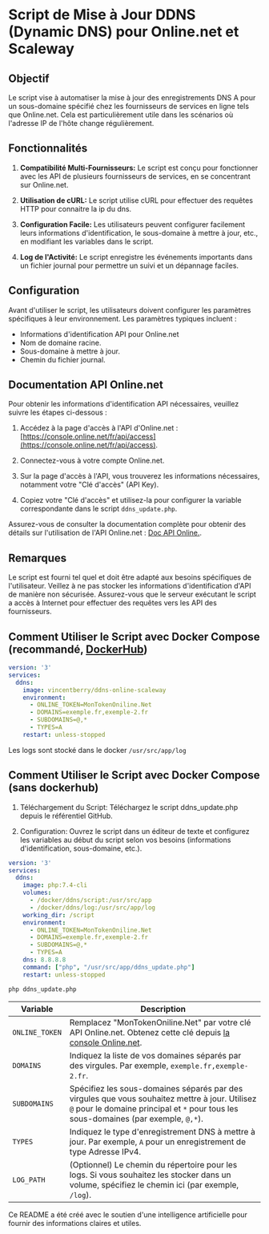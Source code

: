 # Script de Mise à Jour DDNS (Dynamic DNS) pour Online.net et Scaleway

## Objectif

Le script vise à automatiser la mise à jour des enregistrements DNS A pour un sous-domaine spécifié chez les fournisseurs de services en ligne tels que Online.net. Cela est particulièrement utile dans les scénarios où l'adresse IP de l'hôte change régulièrement.

## Fonctionnalités

1. **Compatibilité Multi-Fournisseurs:** Le script est conçu pour fonctionner avec les API de plusieurs fournisseurs de services, en se concentrant sur Online.net.

2. **Utilisation de cURL:** Le script utilise cURL pour effectuer des requêtes HTTP pour connaitre la ip du dns.

3. **Configuration Facile:** Les utilisateurs peuvent configurer facilement leurs informations d'identification, le sous-domaine à mettre à jour, etc., en modifiant les variables dans le script.

4. **Log de l'Activité:** Le script enregistre les événements importants dans un fichier journal pour permettre un suivi et un dépannage faciles.

## Configuration

Avant d'utiliser le script, les utilisateurs doivent configurer les paramètres spécifiques à leur environnement. Les paramètres typiques incluent :

- Informations d'identification API pour Online.net
- Nom de domaine racine.
- Sous-domaine à mettre à jour.
- Chemin du fichier journal.

## Documentation API Online.net

Pour obtenir les informations d'identification API nécessaires, veuillez suivre les étapes ci-dessous :

1. Accédez à la page d'accès à l'API d'Online.net : [https://console.online.net/fr/api/access](https://console.online.net/fr/api/access).

2. Connectez-vous à votre compte Online.net.

3. Sur la page d'accès à l'API, vous trouverez les informations nécessaires, notamment votre "Clé d'accès" (API Key).

4. Copiez votre "Clé d'accès" et utilisez-la pour configurer la variable correspondante dans le script `ddns_update.php`.

Assurez-vous de consulter la documentation complète pour obtenir des détails sur l'utilisation de l'API Online.net : [Doc API Online.](https://console.online.net/fr/api).

## Remarques
Le script est fourni tel quel et doit être adapté aux besoins spécifiques de l'utilisateur.
Veillez à ne pas stocker les informations d'identification d'API de manière non sécurisée.
Assurez-vous que le serveur exécutant le script a accès à Internet pour effectuer des requêtes vers les API des fournisseurs.

## Comment Utiliser le Script avec Docker Compose (recommandé, [DockerHub](https://hub.docker.com/repository/docker/vincentberry))

````Dockercompose.yml
version: '3'
services:
  ddns:
    image: vincentberry/ddns-online-scaleway
    environment:
      - ONLINE_TOKEN=MonTokenOniline.Net
      - DOMAINS=exemple.fr,exemple-2.fr
      - SUBDOMAINS=@,*
      - TYPES=A
    restart: unless-stopped
````
Les  logs sont stocké dans le docker `/usr/src/app/log`

## Comment Utiliser le Script avec Docker Compose (sans dockerhub)
1. Téléchargement du Script: Téléchargez le script ddns_update.php depuis le référentiel GitHub.

2. Configuration: Ouvrez le script dans un éditeur de texte et configurez les variables au début du script selon vos besoins (informations d'identification, sous-domaine, etc.).

````Dockercompose.yml
version: '3'
services:
  ddns:
    image: php:7.4-cli
    volumes:
      - /docker/ddns/script:/usr/src/app
      - /docker/ddns/log:/usr/src/app/log
    working_dir: /script
    environment:
      - ONLINE_TOKEN=MonTokenOniline.Net
      - DOMAINS=exemple.fr,exemple-2.fr
      - SUBDOMAINS=@,*
      - TYPES=A
    dns: 8.8.8.8
    command: ["php", "/usr/src/app/ddns_update.php"]
    restart: unless-stopped
````

```bash
php ddns_update.php
```

| Variable        | Description                                                                                                    |
| --------------- | -------------------------------------------------------------------------------------------------------------- |
| `ONLINE_TOKEN`  | Remplacez "MonTokenOniline.Net" par votre clé API Online.net. Obtenez cette clé depuis [la console Online.net](https://console.online.net/fr/api/access). |
| `DOMAINS`       | Indiquez la liste de vos domaines séparés par des virgules. Par exemple, `exemple.fr,exemple-2.fr`.             |
| `SUBDOMAINS`    | Spécifiez les sous-domaines séparés par des virgules que vous souhaitez mettre à jour. Utilisez `@` pour le domaine principal et `*` pour tous les sous-domaines (par exemple, `@,*`). |
| `TYPES`         | Indiquez le type d'enregistrement DNS à mettre à jour. Par exemple, `A` pour un enregistrement de type Adresse IPv4. |
| `LOG_PATH`      | (Optionnel) Le chemin du répertoire pour les logs. Si vous souhaitez les stocker dans un volume, spécifiez le chemin ici (par exemple, `/log`). |

Ce README a été créé avec le soutien d'une intelligence artificielle pour fournir des informations claires et utiles.
